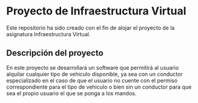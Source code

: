 # Proyecto de Infraestructura Virtual

Este repositorio ha sido creado con el fin de alojar el proyecto de la asignatura Infraestructura Virtual.

## Descripción del proyecto

En este proyecto se desarrollará un software que permitirá al usuario alquilar cualquier tipo de vehiculo disponible, ya sea con un conductor especializado en el caso de que el usuario no cuente con el permiso correspondiente para el tipo de vehiculo o bien sin un conductor para que sea el propio usuario el que se ponga a los mandos.